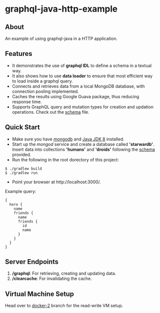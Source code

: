 # graphql-java-http-example

## About
An example of using graphql-java in a HTTP application.

## Features
* It demonstrates the use of **graphql IDL** to define a schema in a textual way.
* It also shows how to use **data loader** to ensure that most efficient way to load
inside a graphql query.
* Connects and retrieves data from a local MongoDB database, with connection pooling implemented.
* Caches the results using Google Guava package, thus reducing response time.
* Supports GraphQL query and mutation types for creation and updation operations. Check out the [schema](https://github.com/under-control-software/graphql-java-http-example/blob/master/src/main/resources/starWarsSchemaAnnotated.graphqls) file.

## Quick Start

* Make sure you have [mongodb](https://www.mongodb.com/docs/manual/installation/) and [Java JDK 8](https://www.oracle.com/java/technologies/downloads/#:~:text=Java%20SE%20subscribers%20have%20more%20choices) installed.
* Start up the *mongod* service and create a database called **'starwardb'**. Insert data into collections **'humans'** and **'droids'** following the [schema](https://github.com/under-control-software/graphql-java-http-example/blob/master/src/main/resources/starWarsSchemaAnnotated.graphqls) provided.
* Run the following in the root dorectory of this project:
```
$ ./gradlew build
$ ./gradlew run
```
* Point your browser at http://localhost:3000/.
    
Example query:
```
{
  hero {
    name
    friends {
      name
      friends {
        id
        name
      }
    }
  }
}
```

## Server Endpoints
1. **/graphql**: For retrieving, creating and updating data.
2. **/clearcache**: For invalidating the cache.

## Virtual Machine Setup
Head over to [docker-2](https://github.com/under-control-software/graphql-java-http-example/tree/docker-2) branch for the read-write VM setup.

